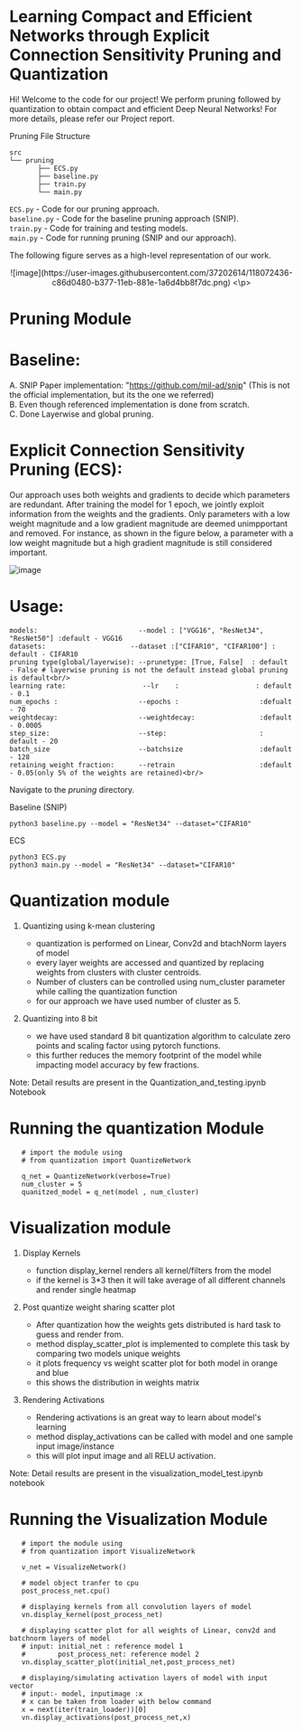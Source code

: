 # Learning Compact and Efficient Networks through Explicit Connection Sensitivity Pruning and Quantization

Hi! Welcome to the code for our project! We perform pruning followed by quantization to obtain compact and efficient Deep Neural Networks! For more details, please refer our Project report.

Pruning File Structure

```
src
└── pruning
       ├── ECS.py
       ├── baseline.py
       ├── train.py          
       └── main.py        
```
 
 ```ECS.py``` - Code for our pruning approach.<br/>
 ```baseline.py``` - Code for the baseline pruning approach (SNIP).<br/>
 ```train.py``` - Code for training and testing models.<br/>
 ```main.py``` - Code for running pruning (SNIP and our approach).<br/>


The following figure serves as a high-level representation of our work.

<p align="center">
![image](https://user-images.githubusercontent.com/37202614/118072436-c86d0480-b377-11eb-881e-1a6d4bb8f7dc.png)
<\p>

# Pruning Module

# Baseline:  
A. SNIP Paper implementation: "https://github.com/mil-ad/snip" (This is not the official implementation, but its the one we referred)<br/> 
B. Even though referenced implementation is done from scratch.<br/> 
C. Done Layerwise and global pruning.<br/>


# Explicit Connection Sensitivity Pruning (ECS):

Our approach uses both weights and gradients to decide which parameters are redundant. After training the model for 1 epoch, we jointly exploit information from the weights and the gradients. Only parameters with a low weight magnitude and a low gradient magnitude are deemed unimpportant and removed. For instance, as shown in the figure below, a parameter with a low weight magnitude but a high gradient magnitude is still considered important.

![image](https://user-images.githubusercontent.com/37202614/118072561-14b84480-b378-11eb-9c67-f8f8ec9c80d1.png)



# Usage:
```
models:                         --model : ["VGG16", "ResNet34", "ResNet50"] :default - VGG16 
datasets:                     --dataset :["CIFAR10", "CIFAR100"] : default - CIFAR10
pruning type(global/layerwise): --prunetype: [True, False]  : default - False # layerwise pruning is not the default instead global pruning is default<br/> 
learning rate:                   --lr    :                   : default - 0.1
num_epochs :                    --epochs :                    :defualt - 70
weightdecay:                    --weightdecay:                :default - 0.0005
step_size:                      --step:                       : default - 20
batch_size                      --batchsize                   :default - 128
retaining weight fraction:      --retrain                     :default - 0.05(only 5% of the weights are retained)<br/> 
```

Navigate to the _pruning_ directory. 

Baseline (SNIP)
```
python3 baseline.py --model = "ResNet34" --dataset="CIFAR10"
```

ECS
```
python3 ECS.py 
python3 main.py --model = "ResNet34" --dataset="CIFAR10"
```


# Quantization module

1. Quantizing using k-mean clustering 
    - quantization is performed on Linear, Conv2d and btachNorm layers of model
    - every layer weights are accessed and quantized by replacing weights from clusters with cluster centroids.
    - Number of clusters can be controlled using num_cluster parameter while calling the quantization function
    - for our approach we have used number of cluster as 5.
    
2. Quantizing into 8 bit
    - we have used standard 8 bit quantization algorithm to calculate zero points and scaling factor using pytorch functions.
    - this further reduces the memory footprint of the model while impacting model accuracy by few fractions.
   
Note: Detail results are present in the Quantization_and_testing.ipynb Notebook
# Running the quantization Module
```
   # import the module using 
   # from quantization import QuantizeNetwork
   
   q_net = QuantizeNetwork(verbose=True)
   num_cluster = 5
   quanitzed_model = q_net(model , num_cluster)
```

 
# Visualization module

1. Display Kernels 
    - function display_kernel renders all kernel/filters from the model
    - if the kernel is 3*3 then it will take average of all different channels and render single heatmap
    
2. Post quantize weight sharing scatter plot
    - After quantization how the weights gets distributed is hard task to guess and render from.
    - method display_scatter_plot is implemented to complete this task by comparing two models unique weights
    - it plots frequency vs weight scatter plot for both model in orange and blue
    - this shows the distribution in weights matrix
   
3. Rendering Activations
   - Rendering activations is an great way to learn about model's learning
   - method display_activations can be called with model and one sample input image/instance
   - this will plot input image and all RELU activation.

Note: Detail results are present in the visualization_model_test.ipynb notebook
   
# Running the Visualization Module
```
   # import the module using 
   # from quantization import VisualizeNetwork
   
   v_net = VisualizeNetwork()
   
   # model object tranfer to cpu
   post_process_net.cpu()
   
   # displaying kernels from all convolution layers of model
   vn.display_kernel(post_process_net)
   
   # displaying scatter plot for all weights of Linear, conv2d and batchnorm layers of model
   # input: initial_net : reference model 1
   #        post_process_net: reference model 2
   vn.display_scatter_plot(initial_net,post_process_net)
   
   # displaying/simulating activation layers of model with input vector
   # input:- model, inputimage :x
   # x can be taken from loader with below command 
   x = next(iter(train_loader))[0]
   vn.display_activations(post_process_net,x)
   
```


